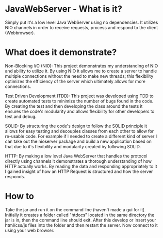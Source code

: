 # JavaWebServer - What is it?
Simply put it's a low level Java WebServer using no dependencies. It utilizes NIO channels in order to receive requests, process and respond to the client (Webbrowser).

# What does it demonstrate?
Non-Blocking I/O (NIO): This project demonstrates my understanding of NIO and ability to utilize it. By using NIO it allows me to create a server to handle multiple connections without the need to make new threads; this flexibility optimizes the efficiency of the server which ultimately allows for more connections. 

Test Driven Development (TDD): This project was developed using TDD to create automated tests to minimize the number of bugs found in the code. By creating the test and then developing the class around the tests it ensures the code's modularity and allows flexibility for other developers to test and debug.  

SOLID: By structuring the code's design to follow the SOLID principle it allows for easy testing and decouples classes from each other to allow for re-usable code. For example if I needed to create a different kind of server I can take out the nioserver package and build a new application based on that due to it's flexibility and modularity created by following SOLID. 

HTTP: By making a low level Java WebServer that handles the protocol directly using channels it demonstrates a thorough understanding of how HTTP actually works. By reading the data and responding appropriately to it I gained insight of how an HTTP Request is structured and how the server responds. 

# How to
Take the jar and run it on the command line (haven't made a gui for it). Initially it creates a folder called "htdocs" located in the same directory the jar is in, then the command line should exit. After this develop or insert your html/css/js files into the folder and then restart the server. Now connect to it using your web browser. 
